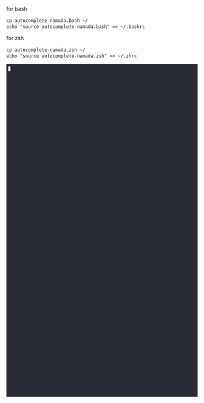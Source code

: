 
for bash

	cp autocomplete-namada.bash ~/
	echo "source autocomplete-namada.bash" >> ~/.bashrc


for zsh

	cp autocomplete-namada.zsh ~/
	echo "source autocomplete-namada.zsh" >> ~/.zhrc

![Demo asciinema namada completion](demo.gif "demo asciinema namada completion")
